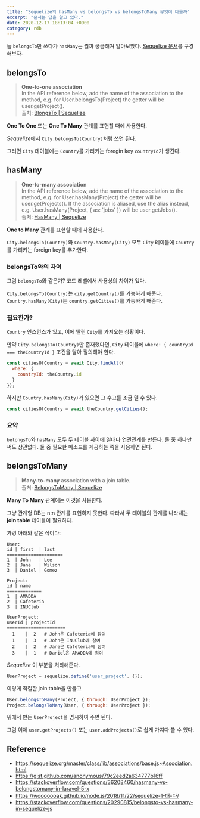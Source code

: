 ```yaml
---
title: "Sequelize의 hasMany vs belongsTo vs belongsToMany 무엇이 다를까"
excerpt: "문서는 답을 알고 있다."
date: 2020-12-17 18:13:04 +0900
category: rdb
---
```


늘 `belongsTo`만 쓰다가 `hasMany`는 뭘까 궁금해져 알아보았다. [Sequelize 문서](https://sequelize.org/master/class/lib/associations/base.js~Association.html)를 구경해보자.

## belongsTo

> **One-to-one association**    
In the API reference below, add the name of the association to the method, e.g. for User.belongsTo(Project) the getter will be user.getProject().    
출처: [BlongsTo | Sequelize](https://sequelize.org/master/class/lib/associations/belongs-to.js~BelongsTo.html)

**One To One** 또는 **One To Many** 관계를 표현할 때에 사용한다.

*Sequelize*에서 `City.belongsTo(Country)`처럼 쓰면 된다.

그러면 `City` 테이블에는 `Country`를 가리키는 foregin key `countryId`가 생긴다.

## hasMany

> **One-to-many association**    
In the API reference below, add the name of the association to the method, e.g. for User.hasMany(Project) the getter will be user.getProjects(). If the association is aliased, use the alias instead, e.g. User.hasMany(Project, { as: 'jobs' }) will be user.getJobs().    
출처: [HasMany | Sequelize](https://sequelize.org/master/class/lib/associations/has-many.js~HasMany.html)

**One to Many** 관계를 표현할 때에 사용한다.

`City.belongsTo(Country)`와 `Country.hasMany(City)` 모두 `City` 테이블에 `Country`를 가리키는 foreign key를 추가한다.

### belongsTo와의 차이

그럼 `belongsTo`와 같은가? 코드 레벨에서 사용상의 차이가 있다.

`City.belongsTo(Country)`는 `city.getCountry()`를 가능하게 해준다.    
`Country.hasMany(City)`는 `country.getCities()`를 가능하게 해준다.

### 필요한가?

`Country` 인스턴스가 있고, 이에 딸린 `City`를 가져오는 상황이다.

만약 `City.belongsTo(Country)`만 존재했다면, `City` 테이블에 `where: { countryId === theCountryId }` 조건을 달아 질의해야 한다.

~~~js
const citiesOfCountry = await City.findAll({
  where: {
    countryId: theCountry.id
  }
});
~~~

하지만 `Country.hasMany(City)`가 있으면 그 수고를 조금 덜 수 있다.

~~~js
const citiesOfCountry = await theCountry.getCities();
~~~

### 요약

`belongsTo`와 `hasMany` 모두 두 테이블 사이에 일대다 연관관계를 만든다. 둘 중 하나만 써도 상관없다. 둘 중 필요한 메소드를 제공하는 쪽을 사용하면 된다.

## belongsToMany

> **Many-to-many** association with a join table.    
출처: [BelongsToMany | Sequelize](https://sequelize.org/master/class/lib/associations/belongs-to-many.js~BelongsToMany.html)

**Many To Many** 관계에는 이것을 사용한다.

그냥 관계형 DB는 n:n 관계를 표현하지 못한다. 따라서 두 테이블의 관계를 나타내는 **join table** 테이블이 필요하다.

가령 아래와 같은 식이다:

~~~
User:
id | first  | last
=====================
1  | John   | Lee
2  | Jane   | Wilson
3  | Daniel | Gomez

Project:
id | name
=============
1  | AMADDA
2  | Cafeteria
3  | INUClub

UserProject:
userId | projectId
======================
  1    |  2   # John은 Cafeteria에 참여
  1    |  3   # John은 INUClub에 참여
  2    |  2   # Jane은 Cafeteria에 참여
  3    |  1   # Daniel은 AMADDA에 참여
~~~

*Sequelize* 이 부분을 처리해준다.

~~~js
UserProject = sequelize.define('user_project', {});
~~~

이렇게 적절한 join table을 만들고

~~~js
User.belongsToMany(Project, { through: UserProject });
Project.belongsToMany(User, { through: UserProject });
~~~

위에서 만든 `UserProject`을 명시하여 주면 된다.

그럼 이제 `user.getProjects()` 또는 `user.addProjects()`로 쉽게 가져다 쓸 수 있다.

## Reference

- https://sequelize.org/master/class/lib/associations/base.js~Association.html
- https://gist.github.com/anonymous/79c2eed2a634777b16ff
- https://stackoverflow.com/questions/36208460/hasmany-vs-belongstomany-in-laravel-5-x
- https://wooooooak.github.io/node.js/2018/11/22/sequelize-1-대-다/
- https://stackoverflow.com/questions/20290815/belongsto-vs-hasmany-in-sequelize-js
